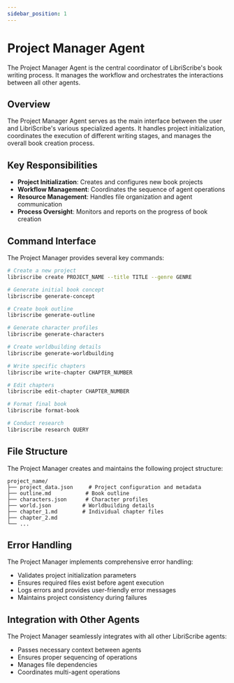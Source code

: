 ```yaml
---
sidebar_position: 1
---
```


# Project Manager Agent

The Project Manager Agent is the central coordinator of LibriScribe's book writing process. It manages the workflow and orchestrates the interactions between all other agents.

## Overview

The Project Manager Agent serves as the main interface between the user and LibriScribe's various specialized agents. It handles project initialization, coordinates the execution of different writing stages, and manages the overall book creation process.

## Key Responsibilities

- **Project Initialization**: Creates and configures new book projects
- **Workflow Management**: Coordinates the sequence of agent operations
- **Resource Management**: Handles file organization and agent communication
- **Process Oversight**: Monitors and reports on the progress of book creation

## Command Interface

The Project Manager provides several key commands:

```bash
# Create a new project
libriscribe create PROJECT_NAME --title TITLE --genre GENRE

# Generate initial book concept
libriscribe generate-concept

# Create book outline
libriscribe generate-outline

# Generate character profiles
libriscribe generate-characters

# Create worldbuilding details
libriscribe generate-worldbuilding

# Write specific chapters
libriscribe write-chapter CHAPTER_NUMBER

# Edit chapters
libriscribe edit-chapter CHAPTER_NUMBER

# Format final book
libriscribe format-book

# Conduct research
libriscribe research QUERY
```

## File Structure

The Project Manager creates and maintains the following project structure:

```
project_name/
├── project_data.json     # Project configuration and metadata
├── outline.md           # Book outline
├── characters.json      # Character profiles
├── world.json          # Worldbuilding details
├── chapter_1.md        # Individual chapter files
├── chapter_2.md
└── ...
```

## Error Handling

The Project Manager implements comprehensive error handling:
- Validates project initialization parameters
- Ensures required files exist before agent execution
- Logs errors and provides user-friendly error messages
- Maintains project consistency during failures

## Integration with Other Agents

The Project Manager seamlessly integrates with all other LibriScribe agents:
- Passes necessary context between agents
- Ensures proper sequencing of operations
- Manages file dependencies
- Coordinates multi-agent operations